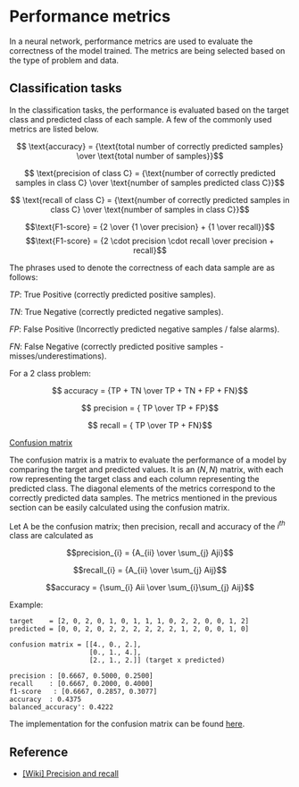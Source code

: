 # Performance metrics

In a neural network, performance metrics are used to evaluate the correctness of the model trained. The metrics are being selected based on the type of problem and data.

## Classification tasks
In the classification tasks, the performance is evaluated based on the target class and predicted class of each sample. A few of the commonly used metrics are listed below.

$$ \text{accuracy} = {\text{total number of correctly predicted samples} \over \text{total number of samples}}$$

$$ \text{precision of class C} = {\text{number of correctly predicted samples in class C} \over \text{number of samples predicted class C}}$$

$$ \text{recall of class C} = {\text{number of correctly predicted samples in class C} \over \text{number of samples in class C}}$$

$$\text{F1-score} = {2 \over {1 \over precision} + {1 \over recall}}$$
$$\text{F1-score} = {2 \cdot precision \cdot recall \over precision + recall}$$

The phrases used to denote the correctness of each data sample are as follows:

$TP$: True Positive (correctly predicted positive samples).

$TN$: True Negative (correctly predicted negative samples).

$FP$: False Positive (Incorrectly predicted negative samples / false alarms).

$FN$: False Negative (correctly predicted positive samples - misses/underestimations).

For a 2 class problem:

$$ accuracy = {TP + TN \over TP + TN + FP + FN}$$

$$ precision = { TP \over TP + FP}$$

$$ recall = { TP \over TP + FN}$$

<u>Confusion matrix</u>

The confusion matrix is a matrix to evaluate the performance of a model by comparing the target and predicted values. It is an $(N, N)$ matrix, with each row representing the target class and each column representing the predicted class. The diagonal elements of the metrics correspond to the correctly predicted data samples. The metrics mentioned in the previous section can be easily calculated using the confusion matrix.

Let A be the confusion matrix; then precision, recall and accuracy of the $i^{th}$ class are calculated as

$$precision_{i} = {A_{ii} \over \sum_{j} Aji}$$

$$recall_{i} = {A_{ii} \over \sum_{j} Aij}$$

$$accuracy = {\sum_{i} Aii \over \sum_{i}\sum_{j} Aij}$$

Example:
```
target    = [2, 0, 2, 0, 1, 0, 1, 1, 1, 0, 2, 2, 0, 0, 1, 2]
predicted = [0, 0, 2, 0, 2, 2, 2, 2, 2, 2, 1, 2, 0, 0, 1, 0]

confusion matrix = [[4., 0., 2.],
					[0., 1., 4.],
					[2., 1., 2.]] (target x predicted)

precision : [0.6667, 0.5000, 0.2500] 
recall    : [0.6667, 0.2000, 0.4000] 
f1-score   : [0.6667, 0.2857, 0.3077]
accuracy  : 0.4375
balanced_accuracy': 0.4222
```
The implementation for the confusion matrix can be found [here](/notes/dl/modules/metrics/confusion_matrix.py).

## Reference
* [[Wiki] Precision and recall](https://en.wikipedia.org/wiki/Precision_and_recall)
